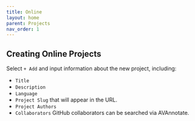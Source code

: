 ```yaml
---
title: Online
layout: home
parent: Projects
nav_order: 1
---
```

## Creating Online Projects
Select `+ Add` and input information about the new project, including: 
- `Title`
- `Description`
- `Language`
- `Project Slug` that will appear in the URL.
- `Project Authors`
- `Collaborators` GitHub collaborators can be searched via AVAnnotate. 
